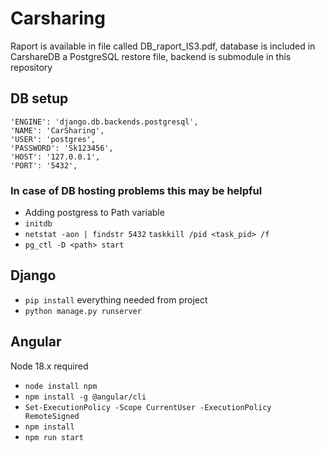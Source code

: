 # Carsharing
Raport is available in file called DB_raport_IS3.pdf, database is included in CarshareDB a PostgreSQL restore file, backend is submodule in this repository  

## DB setup
    'ENGINE': 'django.db.backends.postgresql',
    'NAME': 'CarSharing',
    'USER': 'postgres',
    'PASSWORD': 'Sk123456',
    'HOST': '127.0.0.1',
    'PORT': '5432',

### In case of DB hosting problems this may be helpful
- Adding postgress to Path variable
- `initdb`
- `netstat -aon | findstr 5432`
    `taskkill /pid <task_pid> /f`
- `pg_ctl -D <path> start`

## Django
- `pip install` everything needed from project
- `python manage.py runserver`

## Angular
Node 18.x required 
- `node install npm`
- `npm install -g @angular/cli`
- `Set-ExecutionPolicy -Scope CurrentUser -ExecutionPolicy RemoteSigned `
- `npm install`
- `npm run start`
